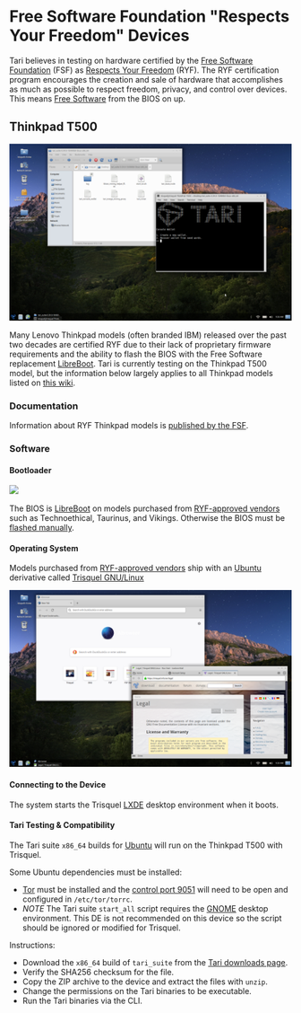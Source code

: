 # Free Software Foundation "Respects Your Freedom" Devices

Tari believes in testing on hardware certified by the [Free Software Foundation](https://www.fsf.org) (FSF) as [Respects Your Freedom](https://ryf.fsf.org) (RYF). The RYF certification program encourages the creation and sale of hardware that accomplishes as much as possible to respect freedom, privacy, and control over devices. This means [Free Software](https://en.wikipedia.org/wiki/Free_software) from the BIOS on up.

## Thinkpad T500

<img src="img/trisquel-tari01.png" width="800" />

Many Lenovo Thinkpad models (often branded IBM) released over the past two decades are certified RYF due to their lack of proprietary firmware requirements and the ability to flash the BIOS with the Free Software replacement [LibreBoot](https://libreboot.org/). Tari is currently testing on the Thinkpad T500 model, but the information below largely applies to all Thinkpad models listed on [this wiki](https://ryf.fsf.org/index.php/categories/laptops).

### Documentation

Information about RYF Thinkpad models is [published by the FSF](https://ryf.fsf.org/index.php/categories/laptops).

### Software

#### Bootloader

<img src="img/libreboot-thinkpad-t500-01.jpg" width="400" />

The BIOS is [LibreBoot](https://libreboot.org/) on models purchased from [RYF-approved vendors](https://ryf.fsf.org/index.php/categories/laptops) such as Technoethical, Taurinus, and Vikings. Otherwise the BIOS must be [flashed manually](https://libreboot.org/docs/hardware/t500.html).

#### Operating System

Models purchased from [RYF-approved vendors](https://ryf.fsf.org/index.php/categories/laptops) ship with an [Ubuntu](https://ubuntu.com) derivative called [Trisquel GNU/Linux](https://trisquel.info/)

<img src="img/trisquel01.png" width="800" />

#### Connecting to the Device

The system starts the Trisquel [LXDE](https://lxde.org) desktop environment when it boots.

#### Tari Testing &amp; Compatibility

The Tari suite `x86_64` builds for [Ubuntu](https://ubuntu.com) will run on the Thinkpad T500 with Trisquel.

Some Ubuntu dependencies must be installed:
* [Tor](https://www.linuxcapable.com/how-to-install-tor-browser-on-debian-11-bullseye/) must be installed and the [control port 9051](https://manpages.debian.org/testing/tor/torrc.5.en.html) will need to be open and configured in `/etc/tor/torrc`.
* _NOTE_ The Tari suite `start_all` script requires the [GNOME](https://www.gnome.org) desktop environment. This DE is not recommended on this device so the script should be ignored or modified for Trisquel.

Instructions: 
* Download the `x86_64` build of `tari_suite` from the [Tari downloads page](https://www.tari.com/downloads/).
* Verify the SHA256 checksum for the file.
* Copy the ZIP archive to the device and extract the files with `unzip`.
* Change the permissions on the Tari binaries to be executable.
* Run the Tari binaries via the CLI.

